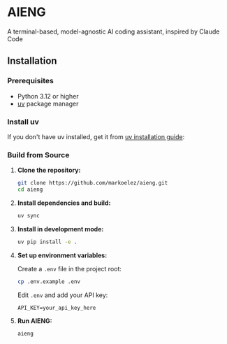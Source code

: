 # AIENG

A terminal-based, model-agnostic AI coding assistant, inspired by Claude Code

## Installation

### Prerequisites

- Python 3.12 or higher
- [uv](https://docs.astral.sh/uv/) package manager

### Install uv

If you don't have uv installed, get it from [uv installation guide](https://docs.astral.sh/uv/getting-started/installation/):

### Build from Source

1. **Clone the repository:**
   ```bash
   git clone https://github.com/markoelez/aieng.git
   cd aieng
   ```

2. **Install dependencies and build:**
   ```bash
   uv sync
   ```

3. **Install in development mode:**
   ```bash
   uv pip install -e .
   ```

4. **Set up environment variables:**
   
   Create a `.env` file in the project root:
   ```bash
   cp .env.example .env
   ```
   
   Edit `.env` and add your API key:
   ```
   API_KEY=your_api_key_here
   ```

5. **Run AIENG:**
   ```bash
   aieng
   ```